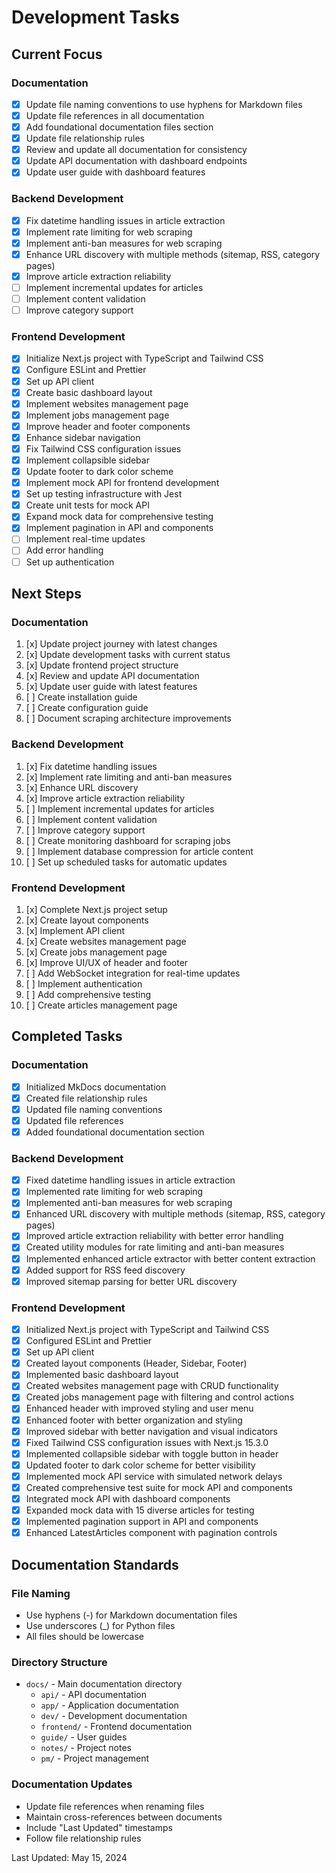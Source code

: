 # Development Tasks

## Current Focus

### Documentation
- [x] Update file naming conventions to use hyphens for Markdown files
- [x] Update file references in all documentation
- [x] Add foundational documentation files section
- [x] Update file relationship rules
- [x] Review and update all documentation for consistency
- [x] Update API documentation with dashboard endpoints
- [x] Update user guide with dashboard features

### Backend Development
- [x] Fix datetime handling issues in article extraction
- [x] Implement rate limiting for web scraping
- [x] Implement anti-ban measures for web scraping
- [x] Enhance URL discovery with multiple methods (sitemap, RSS, category pages)
- [x] Improve article extraction reliability
- [ ] Implement incremental updates for articles
- [ ] Implement content validation
- [ ] Improve category support

### Frontend Development
- [x] Initialize Next.js project with TypeScript and Tailwind CSS
- [x] Configure ESLint and Prettier
- [x] Set up API client
- [x] Create basic dashboard layout
- [x] Implement websites management page
- [x] Implement jobs management page
- [x] Improve header and footer components
- [x] Enhance sidebar navigation
- [x] Fix Tailwind CSS configuration issues
- [x] Implement collapsible sidebar
- [x] Update footer to dark color scheme
- [x] Implement mock API for frontend development
- [x] Set up testing infrastructure with Jest
- [x] Create unit tests for mock API
- [x] Expand mock data for comprehensive testing
- [x] Implement pagination in API and components
- [ ] Implement real-time updates
- [ ] Add error handling
- [ ] Set up authentication

## Next Steps

### Documentation
1. [x] Update project journey with latest changes
2. [x] Update development tasks with current status
3. [x] Update frontend project structure
4. [x] Review and update API documentation
5. [x] Update user guide with latest features
6. [ ] Create installation guide
7. [ ] Create configuration guide
8. [ ] Document scraping architecture improvements

### Backend Development
1. [x] Fix datetime handling issues
2. [x] Implement rate limiting and anti-ban measures
3. [x] Enhance URL discovery
4. [x] Improve article extraction reliability
5. [ ] Implement incremental updates for articles
6. [ ] Implement content validation
7. [ ] Improve category support
8. [ ] Create monitoring dashboard for scraping jobs
9. [ ] Implement database compression for article content
10. [ ] Set up scheduled tasks for automatic updates

### Frontend Development
1. [x] Complete Next.js project setup
2. [x] Create layout components
3. [x] Implement API client
4. [x] Create websites management page
5. [x] Create jobs management page
6. [x] Improve UI/UX of header and footer
7. [ ] Add WebSocket integration for real-time updates
8. [ ] Implement authentication
9. [ ] Add comprehensive testing
10. [ ] Create articles management page

## Completed Tasks

### Documentation
- [x] Initialized MkDocs documentation
- [x] Created file relationship rules
- [x] Updated file naming conventions
- [x] Updated file references
- [x] Added foundational documentation section

### Backend Development
- [x] Fixed datetime handling issues in article extraction
- [x] Implemented rate limiting for web scraping
- [x] Implemented anti-ban measures for web scraping
- [x] Enhanced URL discovery with multiple methods (sitemap, RSS, category pages)
- [x] Improved article extraction reliability with better error handling
- [x] Created utility modules for rate limiting and anti-ban measures
- [x] Implemented enhanced article extractor with better content extraction
- [x] Added support for RSS feed discovery
- [x] Improved sitemap parsing for better URL discovery

### Frontend Development
- [x] Initialized Next.js project with TypeScript and Tailwind CSS
- [x] Configured ESLint and Prettier
- [x] Set up API client
- [x] Created layout components (Header, Sidebar, Footer)
- [x] Implemented basic dashboard layout
- [x] Created websites management page with CRUD functionality
- [x] Created jobs management page with filtering and control actions
- [x] Enhanced header with improved styling and user menu
- [x] Enhanced footer with better organization and styling
- [x] Improved sidebar with better navigation and visual indicators
- [x] Fixed Tailwind CSS configuration issues with Next.js 15.3.0
- [x] Implemented collapsible sidebar with toggle button in header
- [x] Updated footer to dark color scheme for better visibility
- [x] Implemented mock API service with simulated network delays
- [x] Created comprehensive test suite for mock API and components
- [x] Integrated mock API with dashboard components
- [x] Expanded mock data with 15 diverse articles for testing
- [x] Implemented pagination support in API and components
- [x] Enhanced LatestArticles component with pagination controls

## Documentation Standards

### File Naming
- Use hyphens (-) for Markdown documentation files
- Use underscores (_) for Python files
- All files should be lowercase

### Directory Structure
- `docs/` - Main documentation directory
  - `api/` - API documentation
  - `app/` - Application documentation
  - `dev/` - Development documentation
  - `frontend/` - Frontend documentation
  - `guide/` - User guides
  - `notes/` - Project notes
  - `pm/` - Project management

### Documentation Updates
- Update file references when renaming files
- Maintain cross-references between documents
- Include "Last Updated" timestamps
- Follow file relationship rules

Last Updated: May 15, 2024